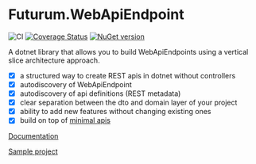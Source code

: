 # Futurum.WebApiEndpoint

![CI](https://github.com/futurum-dev/dotnet.futurum.webapiendpoint/workflows/CI/badge.svg)
[![Coverage Status](https://coveralls.io/repos/github/futurum-dev/dotnet.futurum.webapiendpoint/badge.svg?branch=main)](https://coveralls.io/github/futurum-dev/dotnet.futurum.webapiendpoint?branch=main)
[![NuGet version](https://img.shields.io/nuget/v/futurum.webapiendpoint.svg?style=flat&label=nuget%3A%20futurum.webapiendpoint)](https://www.nuget.org/packages/futurum.webapiendpoint)

A dotnet library that allows you to build WebApiEndpoints using a vertical slice architecture approach.

- [x] a structured way to create REST apis in dotnet without controllers
- [x] autodiscovery of WebApiEndpoint
- [x] autodiscovery of api definitions (REST metadata)
- [x] clear separation between the dto and domain layer of your project
- [x] ability to add new features without changing existing ones
- [x] build on top of [minimal apis](https://docs.microsoft.com/en-us/aspnet/core/fundamentals/minimal-apis?view=aspnetcore-6.0)

[Documentation](https://docs.futurum.dev/dotnet.futurum.webapiendpoint/overview.html)

[Sample project](https://github.com/futurum-dev/dotnet.futurum.webapiendpoint/tree/main/sample/Futurum.WebApiEndpoint.Sample)
